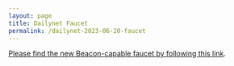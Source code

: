 ```yaml
---
layout: page
title: Dailynet Faucet
permalink: /dailynet-2023-06-20-faucet
---
```


[Please find the new Beacon-capable faucet by following this link](https://faucet.dailynet-2023-06-20.teztnets.xyz).
